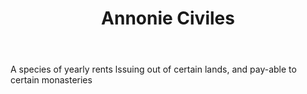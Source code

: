 ---
title: Annonie Civiles
permalink: "/definitions/annonie-civiles.html"
body: A species of yearly rents lssuing out of certain lands, and pay-able to certain
  monasteries
published_at: '2018-07-07'
layout: post
---
